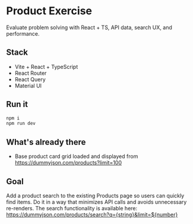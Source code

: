 # Product Exercise

Evaluate problem solving with React + TS, API data, search UX, and performance.

## Stack

- Vite + React + TypeScript
- React Router
- React Query
- Material UI

## Run it

```bash
npm i
npm run dev
```

## What's already there

- Base product card grid loaded and displayed from https://dummyjson.com/products?limit=100

## Goal

Add a product search to the existing Products page so users can quickly find items. Do it in a way that minimizes API calls and avoids unnecessary re-renders.
The search functionality is available here: https://dummyjson.com/products/search?q={string}&limit=${number}

